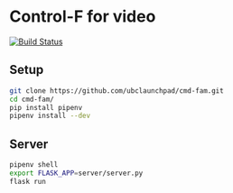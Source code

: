 # Control-F for video
[![Build Status](https://travis-ci.org/ubclaunchpad/cmd-fam.svg?branch=master)](https://travis-ci.org/ubclaunchpad/cmd-fam)

## Setup
```sh
git clone https://github.com/ubclaunchpad/cmd-fam.git
cd cmd-fam/
pip install pipenv
pipenv install --dev
```

## Server

```sh
pipenv shell
export FLASK_APP=server/server.py
flask run
```
